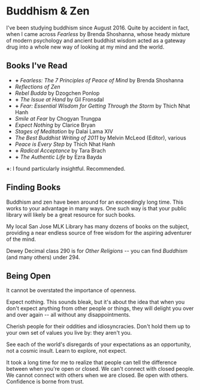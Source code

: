 # Buddhism & Zen

I've been studying buddhism since August 2016. Quite by accident in fact, when I
came across *Fearless* by Brenda Shoshanna, whose heady mixture of modern
psychology and ancient buddhist wisdom acted as a gateway drug into a whole new
way of looking at my mind and the world.


## Books I've Read

- **+** *Fearless: The 7 Principles of Peace of Mind* by Brenda Shoshanna
- *Reflections of Zen*
- *Rebel Budda* by Dzogchen Ponlop
- **+** *The Issue at Hand* by Gil Fronsdal
- **+** *Fear: Essential Wisdom for Getting Through the Storm* by Thich Nhat Hanh
- *Smile at Fear* by Chogyan Trungpa
- *Expect Nothing* by Clarice Bryan
- *Stages of Meditation* by Dalai Lama XIV
- *The Best Buddhist Writing of 2011* by Melvin McLeod (Editor), various
- *Peace is Every Step* by Thich Nhat Hanh
- **+** *Radical Acceptance* by Tara Brach
- **+** *The Authentic Life* by Ezra Bayda

**+**: I found particularly insightful. Recommended.


## Finding Books

Buddhism and zen have been around for an exceedingly long time. This works to
your advantage in many ways. One such way is that your public library will
likely be a great resource for such books.

My local San Jose MLK Library has many dozens of books on the subject, providing
a near endless source of free wisdom for the aspiring adventurer of the mind.

Dewey Decimal class 290 is for *Other Religions* -- you can find *Buddhism* (and
many others) under 294.


## Being Open

It cannot be overstated the importance of openness.

Expect nothing. This sounds bleak, but it's about the idea that when you don't
expect anything from other people or things, they will delight you over and over
again -- all without any disappointments.

Cherish people for their oddities and idiosyncracies. Don't hold them up to your
own set of values you live by: they aren't you.

See each of the world's disregards of your expectations as an opportunity, not a
cosmic insult. Learn to explore, not expect.

It took a long time for me to realize that people can tell the difference
between when you're open or closed. We can't connect with closed people. We cannot connect with others when we are closed. Be open with others. Confidence is borne from trust.
